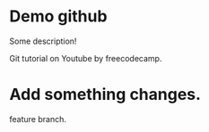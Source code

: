 # Demo github

Some description!

Git tutorial on Youtube by freecodecamp.

# Add something changes.

feature branch.